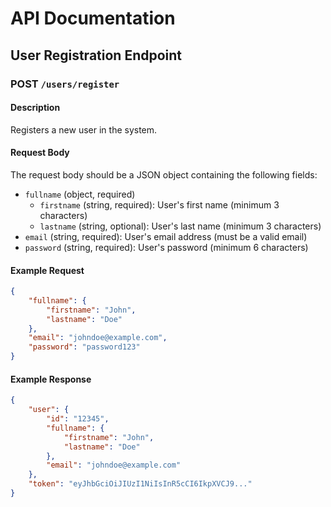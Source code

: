 
# API Documentation

## User Registration Endpoint

### POST `/users/register`

#### Description

Registers a new user in the system.

#### Request Body

The request body should be a JSON object containing the following fields:

- `fullname` (object, required)
  - `firstname` (string, required): User's first name (minimum 3 characters)
  - `lastname` (string, optional): User's last name (minimum 3 characters)
- `email` (string, required): User's email address (must be a valid email)
- `password` (string, required): User's password (minimum 6 characters)



#### Example Request

```json
{
    "fullname": {
        "firstname": "John",
        "lastname": "Doe"
    },
    "email": "johndoe@example.com",
    "password": "password123"
}
```

#### Example Response

```json
{
    "user": {
        "id": "12345",
        "fullname": {
            "firstname": "John",
            "lastname": "Doe"
        },
        "email": "johndoe@example.com"
    },
    "token": "eyJhbGciOiJIUzI1NiIsInR5cCI6IkpXVCJ9..."
}
```

